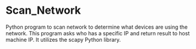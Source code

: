 # Scan_Network
Python program to scan network to determine what devices are using the network.
This program asks who has a specific IP and return result to host machine IP. It utilizes the scapy Python library.

